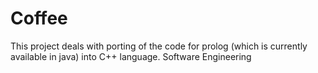# Coffee
This project deals with porting of the code for  prolog (which is currently available in java) into C++ language.
Software Engineering
